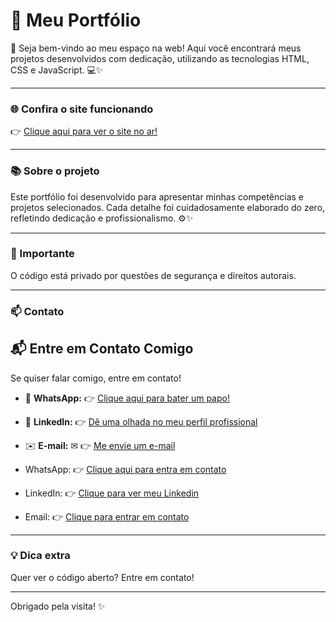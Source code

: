 # 🚀 Meu Portfólio

👋 Seja bem-vindo ao meu espaço na web! Aqui você encontrará meus projetos desenvolvidos com dedicação, utilizando as tecnologias HTML, CSS e JavaScript. 💻✨

---

### 🌐 Confira o site funcionando

👉 [Clique aqui para ver o site no ar!](https://port-folio-1-0-git-main-lucas-silvas-projects-a08db18e.vercel.app/)

---

### 📚 Sobre o projeto

Este portfólio foi desenvolvido para apresentar minhas competências e projetos selecionados. Cada detalhe foi cuidadosamente elaborado do zero, refletindo dedicação e profissionalismo. ⚙️✨

---

### 🔐 Importante

O código está privado por questões de segurança e direitos autorais.

---

### 📫 Contato

## 📬 Entre em Contato Comigo

Se quiser falar comigo, entre em contato!

- 💬 **WhatsApp:**  👉 [Clique aqui para bater um papo!](https://www.linkedin.com/in/lucas-silva-ab6360365/)
- 💼 **LinkedIn:**  👉 [Dê uma olhada no meu perfil profissional](https://www.linkedin.com/in/lucas-silva-ab6360365/)
- ✉️ **E-mail:** ✉ 👉 [Me envie um e-mail](mailto:lucassilva1710@yahoo.com?subject=Olá%20Lucas,%20vi%20seu%20perfil&body=Gostaria%20de%20conversar%20com%20você%20sobre...)




- WhatsApp: 👉 [Clique aqui para entra em contato](https://www.linkedin.com/in/lucas-silva-ab6360365/)
- LinkedIn: 👉 [Clique para ver meu Linkedin](https://www.linkedin.com/in/lucas-silva-ab6360365/)
- Email: 👉 [Clique para entrar em contato](https://mail.yahoo.com/d/folders/1?.intl=br&.lang=pt-BR)

---

### 💡 Dica extra

Quer ver o código aberto? Entre em contato!

---

Obrigado pela visita! ✨
